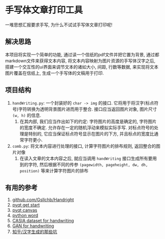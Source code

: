 # 手写体文章打印工具

一堆思想汇报要求手写, 为什么不试试手写体文章打印呢!

## 解决思路

本项目将实现一个简单的功能, 通过读一个信纸的pdf文件并把它置为背景, 通过都markdown文件来获得文本内容, 将文本内容映射为图片资源的手写体汉字之后, 搭建一个交互性的ui界面来调节文本的诸如大小, 间距, 行数等数据, 来实现将文本图片覆盖在信纸上, 生成一个手写体的文稿用于打印.

## 项目结构

1.  `handWriting.py`: 一个封装好的 `char -> img` 的接口. 它将用于将汉字(标点符号)字符转换为透明背景图片进而用于整合. 接口应当返回图片对象, 图片尺寸 `(w, h)` 的信息. 
    1.  在其内部, 我们应当作出如下的约定: 
    字符图片的高度是确定的, 字符图片的宽度不确定. 允许存在一定的随机浮动来模拟实际手写.
    对标点符号的处理是特别的, 它应当保证标点符号显示在图片的下方, 并且标点的宽度比通常字符更小.
2.  `comb.py`: 将文本内容进行处理的接口, 计算字符图片的排布规则, 返回整合的图片对像
    1.  在读入文章的文本内容之后, 就应当调用 `handWriting` 接口生成所有要用到的字符, 然后根据不同的传参 `(pagewidth, pageheight, dw, dh, position)` 等来计算字符图片的排布

## 有用的参考

1.  [github.com/Gsllchb/Handright](https://github.com/Gsllchb/Handright)
2.  [pyqt get start](https://lovesoo.org/2020/03/14/pyqt-getting-started/)
3.  [pyqt canvas](https://stackoverflow.com/questions/34519639/what-is-pyqts-equivalent-to-tkinters-canvas/34520076)
4.  [python word](https://www.cnblogs.com/fengfenggirl/p/python_worddb.html)
5.  [CASIA dataset for handwriting](http://www.nlpr.ia.ac.cn/databases/handwriting/Offline_database.html)
6.  [GAN for handwriting](https://cloud.tencent.com/developer/article/1729739)
7.  [知乎/汉字生成的那些坑](https://zhuanlan.zhihu.com/p/24805121)